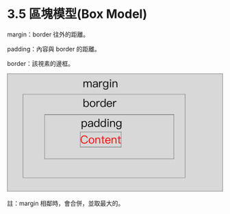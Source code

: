 # 3.5 區塊模型\(Box Model\)

margin：border 往外的距離。

padding：內容與 border 的距離。

border：該視素的邊框。

![](/assets/box_model.png)

註：margin 相鄰時，會合併，並取最大的。

